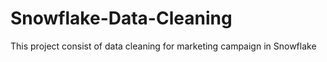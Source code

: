# Snowflake-Data-Cleaning
This project consist of data cleaning for marketing campaign in Snowflake
